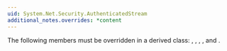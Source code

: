 ```yaml
---
uid: System.Net.Security.AuthenticatedStream
additional_notes.overrides: *content
---
```


<p>The following members must be overridden in a derived class: <xref href="System.Net.Security.AuthenticatedStream.IsAuthenticated"></xref>, <xref href="System.Net.Security.AuthenticatedStream.IsEncrypted"></xref>, <xref href="System.Net.Security.AuthenticatedStream.IsMutuallyAuthenticated"></xref>, <xref href="System.Net.Security.AuthenticatedStream.IsServer"></xref>, and <xref href="System.Net.Security.AuthenticatedStream.IsSigned"></xref>.</p>


